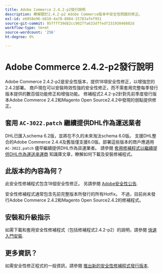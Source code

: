 ```yaml
---
title: Adobe Commerce 2.4.2-p2發行說明
description: 瞭解關於2.4.2-p2 Adobe Commerce版本中安全性問題的修正。
exl-id: e6058e96-b810-4a78-8804-15783afef951
source-git-commit: 95ffff39d82cc9027fa633dffedf15193040802d
workflow-type: tm+mt
source-wordcount: '256'
ht-degree: 0%

---
```


# Adobe Commerce 2.4.2-p2發行說明

Adobe Commerce 2.4.2-p2是安全性版本，提供18項安全性修正，以增強您的2.4.2部署。 商戶現在可以安裝時效性強的安全性修正，而不需套用完整每季發行版本提供的數百個功能修正和增強功能。 修補程式2.4.2-p2針對先前季度發行版本Adobe Commerce 2.4.2和Magento Open Source2.4.2中發現的弱點提供修正。

## 套用 `AC-3022.patch` 繼續提供DHL作為運送業者

DHL已匯入schema 6.2版，並將在不久的未來淘汰schema 6.0版。 支援DHL整合的Adobe Commerce 2.4.4及舊版僅支援6.0版。部署這些版本的商戶應適用 `AC-3022.patch` 儘早繼續提供DHL作為貨運業者。 請參閱 [套用修補程式以繼續提供DHL作為運送承運商](https://support.magento.com/hc/en-us/articles/7707818131597-Apply-a-patch-to-continue-offering-DHL-as-shipping-carrier) 知識庫文章，瞭解如何下載及安裝修補程式。

## 此版本的內容為何？

此安全性修補程式包含18個安全性修正。 另請參閱 [Adobe安全性公告](https://helpx.adobe.com/security/products/magento/apsb21-64.html).

安全性修補程式通常包含先前完整版本所發行的所有Hotfix。 不過，目前尚未發行Adobe Commerce 2.4.2和Magento Open Source2.4.2的修補程式。

## 安裝和升級指示

如需下載和套用安全性修補程式（包括修補程式2.4.2-p2）的說明，請參閱 [快速入門安裝](../../../installation/composer.md).

## 更多資訊？

如需安全性修正程式的一般資訊，請參閱 [推出新的安全性修補程式發行版本](https://community.magento.com/t5/Magento-DevBlog/Introducing-the-New-Security-Patch-Release/ba-p/141287).
